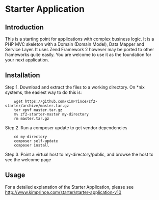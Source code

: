 Starter Application
=======================

Introduction
------------
This is a starting point for applications with complex business logic. It is a PHP MVC skeleton with a
Domain (Domain Model), Data Mapper and Service Layer. It uses Zend Framework 2 however may be ported to
other frameworks quite easily. You are welcome to use it as the foundation for your next application.

Installation
------------

Step 1. Download and extract the files to a working directory.  On *nix systems, the easiest way to do this is:

````
    wget https://github.com/KimPrince/zf2-starter/archive/master.tar.gz
    tar xpvf master.tar.gz
    mv zf2-starter-master my-directory
    rm master.tar.gz
````

Step 2. Run a composer update to get vendor dependencies

````
    cd my-directory
    composer self-update
    composer install
````

Step 3. Point a virtual host to my-directory/public, and browse the host to see the welcome page

Usage
-----

For a detailed explanation of the Starter Application, please see
http://www.kimprince.com/starter/starter-application-v10